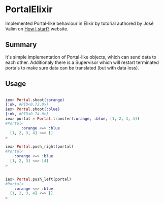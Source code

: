 # PortalElixir

Implemented Portal-like behaviour in Elixir by tutorial authored by José Valim on [How I start?](http://howistart.org/posts/elixir/1) website.

## Summary

It's simple implementation of Portal-like objects, which can send data to each other. Additionaly there is a Supervisor which will restart terminated portals to make sure data can be translated (but with data loss).

## Usage

```elixir

iex> Portal.shoot(:orange)
{:ok, #PID<0.72.0>}
iex> Portal.shoot(:blue)
{:ok, #PID<0.74.0>}
iex> portal = Portal.transfer(:orange, :blue, [1, 2, 3, 4])
#Portal<
       :orange <=> :blue
  [1, 2, 3, 4] <=> []
>

iex> Portal.push_right(portal)
#Portal<
    :orange <=> :blue
  [1, 2, 3] <=> [4]
>


iex> Portal.push_left(portal)
#Portal<
    :orange <=> :blue
  [1, 2, 3, 4] <=> []
>
```